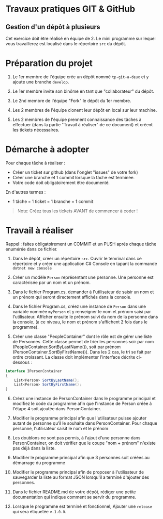 # Travaux pratiques GIT & GitHub

## Gestion d'un dépôt à plusieurs

Cet exercice doit être réalisé en équipe de 2.
Le mini programme sur lequel vous travaillerez est localisé dans le répertoire `src` du dépôt.

# Préparation du projet

1. Le 1er membre de l'équipe crée un dépôt nommé `tp-git-a-deux` et y ajoute une branche `develop`.

2. Le 1er membre invite son binôme en tant que "collaborateur" du dépôt. 

3. Le 2nd membre de l'équipe "Fork" le dépôt du 1er membre.

2. Les 2 membres de l'équipe clonent leur dépôt en local sur leur machine.

2. Les 2 membres de l'équipe prennent connaissance des tâches à effectuer (dans la partie "Travail à réaliser" de ce document) et créent les tickets nécessaires.

# Démarche à adopter 

Pour chaque tâche à réaliser : 

- Créer un ticket sur github (dans l'onglet "issues" de votre fork)
- Créer une branche et 1 commit lorsque la tâche est terminée. 
- Votre code doit obligatoirement être documenté.

En d'autres termes :
- 1 tâche = 1 ticket = 1 branche = 1 commit

> Note: Créez tous les tickets AVANT de commencer à coder !

# Travail à réaliser

Rappel : faites obligatoirement un COMMIT et un PUSH après chaque tâche enumérée dans ce fichier.

1. Dans le dépôt, créer un répertoire `src`. Ouvrir le temrinal dans ce répertoire et y créer une application C# Console en tapant la commande `dotnet new console`

2. Créer un modèle `Person` représentant une personne. Une personne est caractérisée par un nom et un prénom.

3. Dans le fichier Program.cs, demander à l'utilisateur de saisir un nom et un prénom qui seront directement affichés dans la console.

4. Dans le fichier Program.cs, créez une instance de `Person` dans une variable nommée `myPerson` et y renseigner le nom et prénom saisi par l'utilisateur. Afficher ensuite le prénom suivi du nom de la personne dans la console. (à ce niveau, le nom et prénom s'affichent 2 fois dans le programme).

5. Créer une classe "PeopleContainer" dont le rôle est de gérer une liste de Personnes. Cette classe permet de trier les personnes soir par nom (PeopleContainer.SortByLastName()), soit par prénom (PersonContainer.SortByFirstName()). Dans les 2 cas, le tri se fait par ordre croissant. La classe doit implémenter l'interface décrite ci-dessous : 

```csharp
interface IPersonContainer
{
    List<Person> SortByLastName();
    List<Person> SortByFirstName();
}
```

6. Créez une instance de PersonContainer dans le programme principal et modifiez le code du programme afin que l'instance de Person créée à l'étape 4 soit ajoutée dans PersonContainer.

7. Modifier le programme principal afin que l'utilisateur puisse ajouter autant de personne qu'il le souhaite dans PersonContainer. Pour chaque personne, l'utilisateur saisit le nom et le prénom

8. Les doublons ne sont pas permis, à l'ajout d'une personne dans PersonContainer, on doit vérifier que le coupe "nom + prénom" n'existe pas déjà dans la liste.

9. Modifier le programme principal afin que 3 personnes soit créées au démarrage du programme

10. Modifier le programme principal afin de proposer à l'utilisateur de sauvegarder la liste au format JSON lorsqu'il a terminé d'ajouter des personnes.

11. Dans le fichier README.md de votre dépôt, rédiger une petite documentation qui indique comment se servir du programme.

12. Lorsque le programme est terminé et fonctionnel, Ajouter une `release` qui sera étiquetée `v.1.0.0`.
